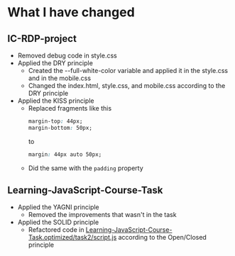# What I have changed
## IC-RDP-project
 - Removed debug code in style.css
 - Applied the DRY principle
   - Created the --full-white-color variable and applied it in the style.css and in the mobile.css
   - Changed the index.html, style.css, and mobile.css according to the DRY principle
 - Applied the KISS principle
   - Replaced fragments like this
     ```css
	 margin-top: 44px;
	 margin-bottom: 50px;
	 ```  
	 to
	 ```css
	 margin: 44px auto 50px;
	 ```
   - Did the same with the `padding` property

## Learning-JavaScript-Course-Task
 - Applied the YAGNI principle
   - Removed the improvements that wasn't in the task
 - Applied the SOLID principle
   - Refactored code in [Learning-JavaScript-Course-Task.optimized/task2/script.js](Learning-JavaScript-Course-Task.optimized/task2/script.js) according to the Open/Closed principle